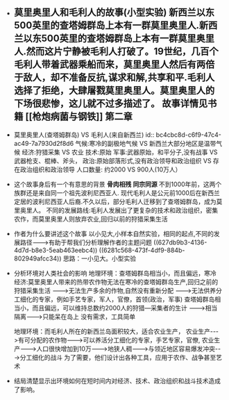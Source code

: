 - 莫里奥里人和毛利人的故事(小型实验)
  新西兰以东500英里的查塔姆群岛上本有一群莫里奥里人.新西兰以东500英里的查塔姆群岛上本有一群莫里奥里人.然而这片宁静被毛利人打破了。19世纪，几百个毛利人带着武器乘船而来，莫里奥里人然后有两倍于敌人，却不准备反抗,谋求和解,共享和平.毛利人选择了拒绝，大肆屠戮莫里奥里人。莫里奥里人的下场很悲惨，这儿就不过多描述了。
  故事详情见书籍 [[枪炮病菌与钢铁]] 第二章
	-
- 莫里奥里人(查塔姆群岛) VS 毛利人(来自新西兰)
  id:: bc4cbc8d-c6f9-47c4-ac49-7a7930d2f8d6
  气候:寒冷的副极地气候 VS 新西兰大部分地区是温带气候
  经济:狩猎采集 VS 农业
  技术:原始
  军事:武器原始，和平分子,没有战事 VS 武器枪支、棍棒、斧头，
  政治:原始部落形式,没有政治领导和政治组织 VS 存在政治组织和政治领导
  人口数量: 约2000 VS 900人(10万人）
- 这个故事身后有一个有意思的背景
  **骨肉相残** **同宗同源**
  不到1000年前，这两个族群还是来自同一个祖先波利尼西亚人.
  现代毛利人是公元前1000后在新西兰定居的波利尼西亚人后裔.不久以后，部分毛利人迁移到了查塔姆群岛，成为莫里奥里人。
  不同的发展路线:毛利人发展出了更复杂的技术和政治组织，密集农作，而莫里奥里人则放弃农业,回归以前的狩猎采集生活
- 作者为什么要讲述这个故事 
  以小见大,小样本自然实验，相同的起点,不同的发展路径--->有助于帮我们分析理解作者的主题问题 ((627db9b3-4136-4d7d-b8e3-5eab463eebc4)) ((6281c568-473f-4df9-884b-802949afcc34))
  思路：一小见大。小型实验
- 分析环境对人类社会的影响
  地理环境：查塔姆群岛相当小，而且偏远，寒冷
  经济:莫里奥里人带来的热带农作物无法在寒冷的查塔姆群岛生产,回归之前的狩猎采集生活
  --->无法生产多余的作物,自然没有重新分配
  --->无法供养分工细化的专家，例如手艺专家，军人，官僚，首领(政治，军事)
  查塔姆群岛相当小，而且偏远，可以维持总数约2000人的狩猎—采集者的生计
  --->相当隔离--->只能呆在岛上
  没有需求，工具简单
  
  地理环境：而毛利人所在的新西兰岛面积较大，适合农业生产，
  农业生产--->有可分配的农作物--->可以养活分工细化的专家，手艺专家，官僚,
  农业生产--->人口很快增加到10万--->地狭人稠--->与领近地区容易爆发冲突--->分工细化的战斗
  为了需要，他们设计出各种工具，应用于农作、战争甚至艺术
- 结局清楚显示出环境如何在短时间内对经济、技术、政治组织和战斗技术造成了影响。
